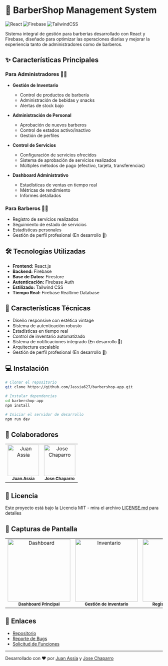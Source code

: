 # 💈 BarberShop Management System

![React](https://img.shields.io/badge/React-20232A?style=for-the-badge&logo=react&logoColor=61DAFB)
![Firebase](https://img.shields.io/badge/Firebase-039BE5?style=for-the-badge&logo=Firebase&logoColor=white)
![TailwindCSS](https://img.shields.io/badge/tailwindcss-%2338B2AC.svg?style=for-the-badge&logo=tailwind-css&logoColor=white)

Sistema integral de gestión para barberías desarrollado con React y Firebase, diseñado para optimizar las operaciones diarias y mejorar la experiencia tanto de administradores como de barberos.

## ✨ Características Principales

### Para Administradores 👨‍💼
- **Gestión de Inventario**
  - Control de productos de barbería
  - Administración de bebidas y snacks
  - Alertas de stock bajo
  
- **Administración de Personal**
  - Aprobación de nuevos barberos
  - Control de estados activo/inactivo
  - Gestión de perfiles

- **Control de Servicios**
  - Configuración de servicios ofrecidos
  - Sistema de aprobación de servicios realizados
  - Múltiples métodos de pago (efectivo, tarjeta, transferencias)

- **Dashboard Administrativo**
  - Estadísticas de ventas en tiempo real
  - Métricas de rendimiento
  - Informes detallados

### Para Barberos 💇‍♂️
- Registro de servicios realizados
- Seguimiento de estado de servicios
- Estadísticas personales
- Gestión de perfil profesional (En desarrollo 🚧)

## 🛠️ Tecnologías Utilizadas

- **Frontend:** React.js
- **Backend:** Firebase
- **Base de Datos:** Firestore
- **Autenticación:** Firebase Auth
- **Estilizado:** Tailwind CSS
- **Tiempo Real:** Firebase Realtime Database

## 🚀 Características Técnicas

- Diseño responsive con estética vintage
- Sistema de autenticación robusto
- Estadísticas en tiempo real
- Control de inventario automatizado
- Sistema de notificaciones integrado (En desarrollo 🚧)
- Arquitectura escalable
- Gestión de perfil profesional (En desarrollo 🚧)

## 💻 Instalación

```bash
# Clonar el repositorio
git clone https://github.com/Jassia627/barbershop-app.git

# Instalar dependencias
cd barbershop-app
npm install

# Iniciar el servidor de desarrollo
npm run dev
```

## 🤝 Colaboradores

<table>
  <tr>
    <td align="center">
      <a href="https://github.com/Jassia627">
        <img src="https://github.com/Jassia627.png" width="100px;" alt="Juan Assia"/>
        <br />
        <sub><b>Juan Assia</b></sub>
      </a>
    </td>
    <td align="center">
      <a href="https://github.com/Josechaparro09">
        <img src="https://github.com/Josechaparro09.png" width="100px;" alt="Jose Chaparro"/>
        <br />
        <sub><b>Jose Chaparro</b></sub>
      </a>
    </td>
  </tr>
</table>

## 📝 Licencia

Este proyecto está bajo la Licencia MIT - mira el archivo [LICENSE.md](LICENSE.md) para detalles

## 📸 Capturas de Pantalla

<table>
  <tr>
    <td align="center">
      <img src="./screenshots/dashboard.png" alt="Dashboard" width="200"/>
      <br />
      <sub><b>Dashboard Principal</b></sub>
    </td>
    <td align="center">
      <img src="./screenshots/inventory.png" alt="Inventario" width="200"/>
      <br />
      <sub><b>Gestión de Inventario</b></sub>
    </td>
    <td align="center">
      <img src="./screenshots/services.png" alt="Servicios" width="200"/>
      <br />
      <sub><b>Registro de Servicios</b></sub>
    </td>
  </tr>
</table>

## 🔗 Enlaces

- [Repositorio](https://github.com/Jassia627/barbershop-app/)
- [Reporte de Bugs](https://github.com/Jassia627/barbershop-app/issues)
- [Solicitud de Funciones](https://github.com/Jassia627/barbershop-app/issues)

---
Desarrollado con ❤️ por [Juan Assia](https://github.com/Jassia627) y [Jose Chaparro](https://github.com/Josechaparro09)
